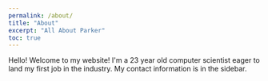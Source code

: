 ```yaml
---
permalink: /about/
title: "About"
excerpt: "All About Parker"
toc: true
---
```


Hello! Welcome to my website! I'm a 23 year old computer scientist eager to land my first job in the industry. My contact information is in the sidebar.